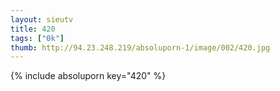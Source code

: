 ```yaml
--- 
layout: sieutv
title: 420
tags: ["0k"]
thumb: http://94.23.248.219/absoluporn-1/image/002/420.jpg
---
```

{% include absoluporn key="420" %} 
